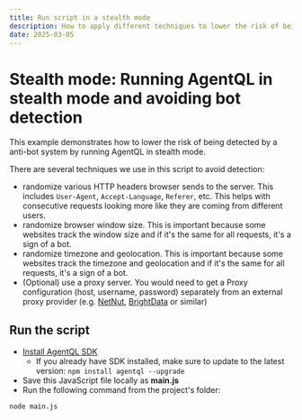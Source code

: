 ```yaml
---
title: Run script in a stealth mode
description: How to apply different techniques to lower the risk of being detected by an anti-bot system.
date: 2025-03-05
---
```


# Stealth mode: Running AgentQL in stealth mode and avoiding bot detection

This example demonstrates how to lower the risk of being detected by a anti-bot system by running AgentQL in stealth mode.

There are several techniques we use in this script to avoid detection:

- randomize various HTTP headers browser sends to the server. This includes `User-Agent`, `Accept-Language`, `Referer`, etc. This helps with consecutive requests looking more like they are coming from different users.
- randomize browser window size. This is important because some websites track the window size and if it's the same for all requests, it's a sign of a bot.
- randomize timezone and geolocation. This is important because some websites track the timezone and geolocation and if it's the same for all requests, it's a sign of a bot.
- (Optional) use a proxy server. You would need to get a Proxy configuration (host, username, password) separately from an external proxy provider (e.g. [NetNut](https://netnut.io), [BrightData](https://brightdata.com/) or similar)

## Run the script

- [Install AgentQL SDK](https://docs.agentql.com/javascript-sdk/installation)
  - If you already have SDK installed, make sure to update to the latest version: `npm install agentql --upgrade`
- Save this JavaScript file locally as **main.js**
- Run the following command from the project's folder:

```bash
node main.js
```
